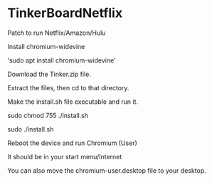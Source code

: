 # TinkerBoardNetflix
Patch to run Netflix/Amazon/Hulu

Install chromium-widevine

'sudo apt install chromium-widevine' 

Download the Tinker.zip file.

Extract the files, then cd to that directory.

Make the install.sh file executable and run it.

sudo chmod 755 ./install.sh

sudo ./install.sh

Reboot the device and run Chromium (User)

It should be in your start menu/Internet

You can also move the chromium-user.desktop file to your desktop.
